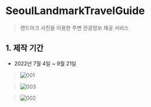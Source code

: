 # SeoulLandmarkTravelGuide
> 랜드마크 사진을 이용한 주변 관광정보 제공 서비스



## 1. 제작 기간
* 2022년 7월 4일 ~ 9월 21일



>![001](https://user-images.githubusercontent.com/96827495/202969794-6190e0c3-e9df-405b-99a5-bd27e89da6bd.JPG)

>![003](https://user-images.githubusercontent.com/96827495/202970934-9aaf8241-e791-417d-8146-a5a0806f72f2.JPG)

>![002](https://user-images.githubusercontent.com/96827495/202969910-b783d9a5-6ecf-49cc-9a90-fba00b9ef406.JPG)
